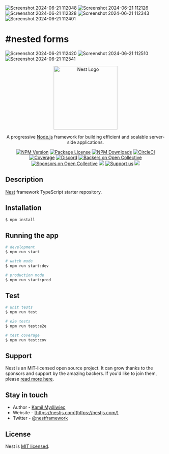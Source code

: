 ![Screenshot 2024-06-21 112048](https://github.com/RVKMohan/NestJS-projects/assets/107797667/0bf90f73-c5d1-4ef1-a802-95f68eb2f1f6)
![Screenshot 2024-06-21 112126](https://github.com/RVKMohan/NestJS-projects/assets/107797667/7417b1d8-8d46-40c7-9719-030c1ca6c279)
![Screenshot 2024-06-21 112328](https://github.com/RVKMohan/NestJS-projects/assets/107797667/ee46792f-87d4-412a-8141-0316a9b9aea8)
![Screenshot 2024-06-21 112343](https://github.com/RVKMohan/NestJS-projects/assets/107797667/59cc8acf-2bd5-4a31-b305-7b604a5acdf1)
![Screenshot 2024-06-21 112401](https://github.com/RVKMohan/NestJS-projects/assets/107797667/1a47c99c-3701-4c00-bd97-b3de0a4d38db)
# #nested forms
![Screenshot 2024-06-21 112420](https://github.com/RVKMohan/NestJS-projects/assets/107797667/4d71054a-230a-457b-be52-ce16642db5a6)
![Screenshot 2024-06-21 112510](https://github.com/RVKMohan/NestJS-projects/assets/107797667/9047854f-4ce2-4da0-b883-380b84f3b3cd)
![Screenshot 2024-06-21 112541](https://github.com/RVKMohan/NestJS-projects/assets/107797667/be45ebc8-ceaa-44e5-9250-0c2d4deb3100)

<p align="center">
  <a href="http://nestjs.com/" target="blank"><img src="https://nestjs.com/img/logo-small.svg" width="200" alt="Nest Logo" /></a>
</p>

[circleci-image]: https://img.shields.io/circleci/build/github/nestjs/nest/master?token=abc123def456
[circleci-url]: https://circleci.com/gh/nestjs/nest

  <p align="center">A progressive <a href="http://nodejs.org" target="_blank">Node.js</a> framework for building efficient and scalable server-side applications.</p>
    <p align="center">
<a href="https://www.npmjs.com/~nestjscore" target="_blank"><img src="https://img.shields.io/npm/v/@nestjs/core.svg" alt="NPM Version" /></a>
<a href="https://www.npmjs.com/~nestjscore" target="_blank"><img src="https://img.shields.io/npm/l/@nestjs/core.svg" alt="Package License" /></a>
<a href="https://www.npmjs.com/~nestjscore" target="_blank"><img src="https://img.shields.io/npm/dm/@nestjs/common.svg" alt="NPM Downloads" /></a>
<a href="https://circleci.com/gh/nestjs/nest" target="_blank"><img src="https://img.shields.io/circleci/build/github/nestjs/nest/master" alt="CircleCI" /></a>
<a href="https://coveralls.io/github/nestjs/nest?branch=master" target="_blank"><img src="https://coveralls.io/repos/github/nestjs/nest/badge.svg?branch=master#9" alt="Coverage" /></a>
<a href="https://discord.gg/G7Qnnhy" target="_blank"><img src="https://img.shields.io/badge/discord-online-brightgreen.svg" alt="Discord"/></a>
<a href="https://opencollective.com/nest#backer" target="_blank"><img src="https://opencollective.com/nest/backers/badge.svg" alt="Backers on Open Collective" /></a>
<a href="https://opencollective.com/nest#sponsor" target="_blank"><img src="https://opencollective.com/nest/sponsors/badge.svg" alt="Sponsors on Open Collective" /></a>
  <a href="https://paypal.me/kamilmysliwiec" target="_blank"><img src="https://img.shields.io/badge/Donate-PayPal-ff3f59.svg"/></a>
    <a href="https://opencollective.com/nest#sponsor"  target="_blank"><img src="https://img.shields.io/badge/Support%20us-Open%20Collective-41B883.svg" alt="Support us"></a>
  <a href="https://twitter.com/nestframework" target="_blank"><img src="https://img.shields.io/twitter/follow/nestframework.svg?style=social&label=Follow"></a>
</p>
  <!--[![Backers on Open Collective](https://opencollective.com/nest/backers/badge.svg)](https://opencollective.com/nest#backer)
  [![Sponsors on Open Collective](https://opencollective.com/nest/sponsors/badge.svg)](https://opencollective.com/nest#sponsor)-->

## Description

[Nest](https://github.com/nestjs/nest) framework TypeScript starter repository.

## Installation

```bash
$ npm install
```

## Running the app

```bash
# development
$ npm run start

# watch mode
$ npm run start:dev

# production mode
$ npm run start:prod
```

## Test

```bash
# unit tests
$ npm run test

# e2e tests
$ npm run test:e2e

# test coverage
$ npm run test:cov
```

## Support

Nest is an MIT-licensed open source project. It can grow thanks to the sponsors and support by the amazing backers. If you'd like to join them, please [read more here](https://docs.nestjs.com/support).

## Stay in touch

- Author - [Kamil Myśliwiec](https://kamilmysliwiec.com)
- Website - [https://nestjs.com](https://nestjs.com/)
- Twitter - [@nestframework](https://twitter.com/nestframework)

## License

Nest is [MIT licensed](LICENSE).
